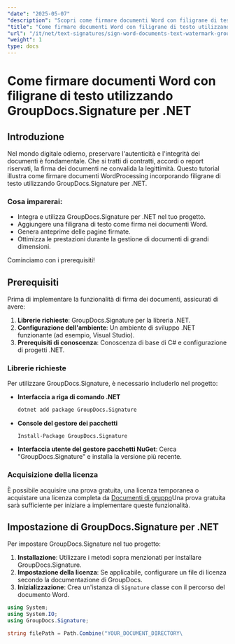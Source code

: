 ```yaml
---
"date": "2025-05-07"
"description": "Scopri come firmare documenti Word con filigrane di testo utilizzando GroupDocs.Signature per .NET, garantendo l'integrità e l'autenticità dei documenti."
"title": "Come firmare documenti Word con filigrane di testo utilizzando GroupDocs.Signature per .NET"
"url": "/it/net/text-signatures/sign-word-documents-text-watermark-groupdocs-dotnet/"
"weight": 1
type: docs
---
```

# Come firmare documenti Word con filigrane di testo utilizzando GroupDocs.Signature per .NET

## Introduzione
Nel mondo digitale odierno, preservare l'autenticità e l'integrità dei documenti è fondamentale. Che si tratti di contratti, accordi o report riservati, la firma dei documenti ne convalida la legittimità. Questo tutorial illustra come firmare documenti WordProcessing incorporando filigrane di testo utilizzando GroupDocs.Signature per .NET.

### Cosa imparerai:
- Integra e utilizza GroupDocs.Signature per .NET nel tuo progetto.
- Aggiungere una filigrana di testo come firma nei documenti Word.
- Genera anteprime delle pagine firmate.
- Ottimizza le prestazioni durante la gestione di documenti di grandi dimensioni.

Cominciamo con i prerequisiti!

## Prerequisiti
Prima di implementare la funzionalità di firma dei documenti, assicurati di avere:
1. **Librerie richieste**: GroupDocs.Signature per la libreria .NET.
2. **Configurazione dell'ambiente**: Un ambiente di sviluppo .NET funzionante (ad esempio, Visual Studio).
3. **Prerequisiti di conoscenza**: Conoscenza di base di C# e configurazione di progetti .NET.

### Librerie richieste
Per utilizzare GroupDocs.Signature, è necessario includerlo nel progetto:
- **Interfaccia a riga di comando .NET**
  ```bash
  dotnet add package GroupDocs.Signature
  ```
- **Console del gestore dei pacchetti**
  ```
  Install-Package GroupDocs.Signature
  ```

- **Interfaccia utente del gestore pacchetti NuGet**: Cerca "GroupDocs.Signature" e installa la versione più recente.

### Acquisizione della licenza
È possibile acquisire una prova gratuita, una licenza temporanea o acquistare una licenza completa da [Documenti di gruppo](https://purchase.groupdocs.com/buy)Una prova gratuita sarà sufficiente per iniziare a implementare queste funzionalità.

## Impostazione di GroupDocs.Signature per .NET
Per impostare GroupDocs.Signature nel tuo progetto:
1. **Installazione**: Utilizzare i metodi sopra menzionati per installare GroupDocs.Signature.
2. **Impostazione della licenza**: Se applicabile, configurare un file di licenza secondo la documentazione di GroupDocs.
3. **Inizializzazione**: Crea un'istanza di `Signature` classe con il percorso del documento Word.

```csharp
using System;
using System.IO;
using GroupDocs.Signature;

string filePath = Path.Combine("YOUR_DOCUMENT_DIRECTORY\